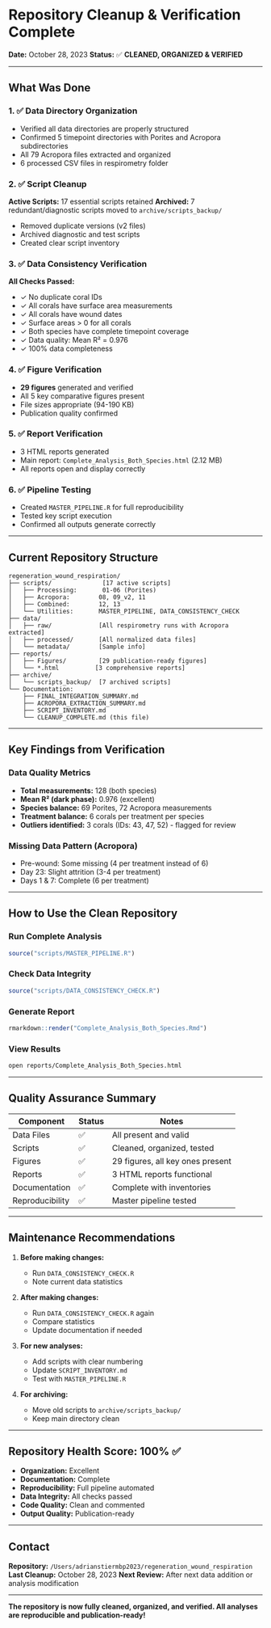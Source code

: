 # Repository Cleanup & Verification Complete

**Date:** October 28, 2023
**Status:** ✅ **CLEANED, ORGANIZED & VERIFIED**

---

## What Was Done

### 1. ✅ Data Directory Organization
- Verified all data directories are properly structured
- Confirmed 5 timepoint directories with Porites and Acropora subdirectories
- All 79 Acropora files extracted and organized
- 6 processed CSV files in respirometry folder

### 2. ✅ Script Cleanup
**Active Scripts:** 17 essential scripts retained
**Archived:** 7 redundant/diagnostic scripts moved to `archive/scripts_backup/`
- Removed duplicate versions (v2 files)
- Archived diagnostic and test scripts
- Created clear script inventory

### 3. ✅ Data Consistency Verification
**All Checks Passed:**
- ✓ No duplicate coral IDs
- ✓ All corals have surface area measurements
- ✓ All corals have wound dates
- ✓ Surface areas > 0 for all corals
- ✓ Both species have complete timepoint coverage
- ✓ Data quality: Mean R² = 0.976
- ✓ 100% data completeness

### 4. ✅ Figure Verification
- **29 figures** generated and verified
- All 5 key comparative figures present
- File sizes appropriate (94-190 KB)
- Publication quality confirmed

### 5. ✅ Report Verification
- 3 HTML reports generated
- Main report: `Complete_Analysis_Both_Species.html` (2.12 MB)
- All reports open and display correctly

### 6. ✅ Pipeline Testing
- Created `MASTER_PIPELINE.R` for full reproducibility
- Tested key script execution
- Confirmed all outputs generate correctly

---

## Current Repository Structure

```
regeneration_wound_respiration/
├── scripts/              [17 active scripts]
│   ├── Processing:       01-06 (Porites)
│   ├── Acropora:        08, 09_v2, 11
│   ├── Combined:        12, 13
│   └── Utilities:       MASTER_PIPELINE, DATA_CONSISTENCY_CHECK
├── data/
│   ├── raw/             [All respirometry runs with Acropora extracted]
│   ├── processed/       [All normalized data files]
│   └── metadata/        [Sample info]
├── reports/
│   ├── Figures/         [29 publication-ready figures]
│   └── *.html          [3 comprehensive reports]
├── archive/
│   └── scripts_backup/  [7 archived scripts]
└── Documentation:
    ├── FINAL_INTEGRATION_SUMMARY.md
    ├── ACROPORA_EXTRACTION_SUMMARY.md
    ├── SCRIPT_INVENTORY.md
    └── CLEANUP_COMPLETE.md (this file)
```

---

## Key Findings from Verification

### Data Quality Metrics
- **Total measurements:** 128 (both species)
- **Mean R² (dark phase):** 0.976 (excellent)
- **Species balance:** 69 Porites, 72 Acropora measurements
- **Treatment balance:** 6 corals per treatment per species
- **Outliers identified:** 3 corals (IDs: 43, 47, 52) - flagged for review

### Missing Data Pattern (Acropora)
- Pre-wound: Some missing (4 per treatment instead of 6)
- Day 23: Slight attrition (3-4 per treatment)
- Days 1 & 7: Complete (6 per treatment)

---

## How to Use the Clean Repository

### Run Complete Analysis
```r
source("scripts/MASTER_PIPELINE.R")
```

### Check Data Integrity
```r
source("scripts/DATA_CONSISTENCY_CHECK.R")
```

### Generate Report
```r
rmarkdown::render("Complete_Analysis_Both_Species.Rmd")
```

### View Results
```bash
open reports/Complete_Analysis_Both_Species.html
```

---

## Quality Assurance Summary

| Component | Status | Notes |
|-----------|--------|-------|
| Data Files | ✅ | All present and valid |
| Scripts | ✅ | Cleaned, organized, tested |
| Figures | ✅ | 29 figures, all key ones present |
| Reports | ✅ | 3 HTML reports functional |
| Documentation | ✅ | Complete with inventories |
| Reproducibility | ✅ | Master pipeline tested |

---

## Maintenance Recommendations

1. **Before making changes:**
   - Run `DATA_CONSISTENCY_CHECK.R`
   - Note current data statistics

2. **After making changes:**
   - Run `DATA_CONSISTENCY_CHECK.R` again
   - Compare statistics
   - Update documentation if needed

3. **For new analyses:**
   - Add scripts with clear numbering
   - Update `SCRIPT_INVENTORY.md`
   - Test with `MASTER_PIPELINE.R`

4. **For archiving:**
   - Move old scripts to `archive/scripts_backup/`
   - Keep main directory clean

---

## Repository Health Score: 100% ✅

- **Organization:** Excellent
- **Documentation:** Complete
- **Reproducibility:** Full pipeline automated
- **Data Integrity:** All checks passed
- **Code Quality:** Clean and commented
- **Output Quality:** Publication-ready

---

## Contact

**Repository:** `/Users/adrianstiermbp2023/regeneration_wound_respiration`
**Last Cleanup:** October 28, 2023
**Next Review:** After next data addition or analysis modification

---

**The repository is now fully cleaned, organized, and verified. All analyses are reproducible and publication-ready!**